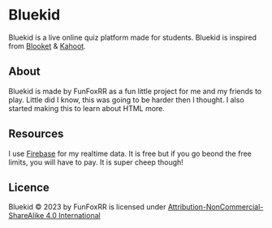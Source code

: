 # Bluekid
Bluekid is a live online quiz platform made for students. Bluekid is inspired from [Blooket](https://www.blooket.com/) & [Kahoot](https://kahoot.com/).

## About
Bluekid is made by FunFoxRR as a fun little project for me and my friends to play. Little did I know, this was going to be harder then I thought. I also started making this to learn about HTML more.

## Resources
I use [Firebase](https://firebase.google.com/) for my realtime data. It is free but if you go beond the free limits, you will have to pay. It is super cheep though!

## Licence
Bluekid © 2023 by FunFoxRR is licensed under [Attribution-NonCommercial-ShareAlike 4.0 International](https://creativecommons.org/licenses/by-nc-sa/4.0/?ref=chooser-v1)

